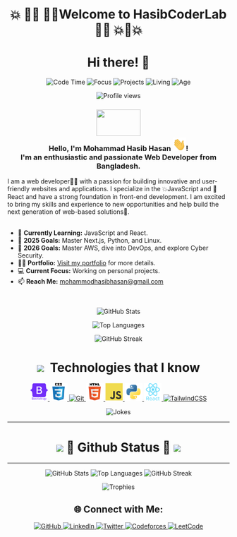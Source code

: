 <h1 align="center">💥 💫💥 🎉🌟Welcome to HasibCoderLab🌟🎉 💥💫💥</h1>

<h1 align="center">Hi there! 👋 </h1>

<!-- Badge -->
<p align="center">
  <img src="http://img.shields.io/badge/Code%20Time%20Per%20Day%20Avg-06%20hrs%2024%20mins-blue" alt="Code Time" />
  <img src="https://img.shields.io/badge/focus-FullStack & Cyber Security Expart-critical" alt="Focus" />
  <img src="https://img.shields.io/badge/projects-60+-important" alt="Projects" />
  <img src="https://img.shields.io/badge/living-Natore-3c9" alt="Living" />
  <img src="https://img.shields.io/badge/age-17-blueviolet" alt="Age" />
</p>
<p align="center">
  <img src="https://komarev.com/ghpvc/?username=HasibCoderLab&label=Profile%20views&color=0e75b6&style=flat" alt="Profile views" />
</p>
<div>
  
  <h3 align="center">
    <img src="https://bestanimations.com/media/bangladesh/1932860375bangladesh-flag-waving-gif-animation-6.gif" width="100px" height="60px"/> 
    <br/> 
    Hello, I'm Mohammad Hasib Hasan <img src="https://raw.githubusercontent.com/ABSphreak/ABSphreak/master/gifs/Hi.gif" width="30px" height="30px">! 
    <br/> 
    I'm an enthusiastic and passionate Web Developer from Bangladesh.
  </h3>
  <div align="left" text-align="justify">
    I am a web developer💖✨ with a passion for building innovative and user-friendly websites and applications. I specialize in the 💥JavaScript and 🎯React and have a strong foundation in front-end development. I am excited to bring my skills and experience to new opportunities and help build the next generation of web-based solutions🚀.
  </div>
  <br />

<div>

- 🎯 **Currently Learning:** JavaScript and React.
- 🥅 **2025 Goals:** Master Next.js, Python, and Linux.
- 🥅 **2026 Goals:** Master AWS, dive into DevOps, and explore Cyber Security.
- 🕵️‍♂️ **Portfolio:** [Visit my portfolio](https://your-portfolio-link.com) for more details.
- 💻 **Current Focus:** Working on personal projects.
- 📫 **Reach Me:** [mohammodhasibhasan@gmail.com](mailto:mohammodhasibhasan@gmail.com)

</div>

<br/>
<p align="center">
  <img src="https://github-readme-stats.vercel.app/api?username=HasibCoderLab&show_icons=true&theme=dark&locale=en&hide_border=false" alt="GitHub Stats" width="300" />
</p>
<p align="center">
  <img src="https://github-readme-stats.vercel.app/api/top-langs/?username=HasibCoderLab&theme=dark&hide_border=false" alt="Top Languages" width="300" />
</p>
<p align="center">
  <img src="https://github-readme-streak-stats.herokuapp.com/?user=HasibCoderLab&theme=dark&mode=weekly&hide_border=false&locale=en" alt="GitHub Streak" width="300" />
</p>

<h1 align="center">
  <img src="https://media2.giphy.com/media/QssGEmpkyEOhBCb7e1/giphy.gif?cid=ecf05e47a0n3gi1bfqntqmob8g9aid1oyj2wr3ds3mg700bl&rid=giphy.gif" width='50'/>
  &nbsp;Technologies that I know
</h1>
<p align="center">
 <a href="https://getbootstrap.com" target="_blank" rel="noreferrer">
    <img src="https://raw.githubusercontent.com/devicons/devicon/master/icons/bootstrap/bootstrap-plain-wordmark.svg" alt="Bootstrap" width="40" height="40" />
  </a>
  <a href="https://www.w3schools.com/css/" target="_blank" rel="noreferrer">
    <img src="https://raw.githubusercontent.com/devicons/devicon/master/icons/css3/css3-original-wordmark.svg" alt="CSS3" width="40" height="40" />
  </a>
  <a href="https://git-scm.com/" target="_blank" rel="noreferrer">
    <img src="https://www.vectorlogo.zone/logos/git-scm/git-scm-icon.svg" alt="Git" width="40" height="40" />
  </a>
  <a href="https://www.w3.org/html/" target="_blank" rel="noreferrer">
    <img src="https://raw.githubusercontent.com/devicons/devicon/master/icons/html5/html5-original-wordmark.svg" alt="HTML5" width="40" height="40" />
  </a>
  <a href="https://developer.mozilla.org/en-US/docs/Web/JavaScript" target="_blank" rel="noreferrer">
    <img src="https://raw.githubusercontent.com/devicons/devicon/master/icons/javascript/javascript-original.svg" alt="JavaScript" width="40" height="40" />
  </a>
  <a href="https://www.python.org" target="_blank" rel="noreferrer">
    <img src="https://raw.githubusercontent.com/devicons/devicon/master/icons/python/python-original.svg" alt="Python" width="40" height="40" />
  </a>
  <a href="https://reactjs.org/" target="_blank" rel="noreferrer">
    <img src="https://raw.githubusercontent.com/devicons/devicon/master/icons/react/react-original-wordmark.svg" alt="React" width="40" height="40" />
  </a>
  <a href="https://tailwindcss.com/" target="_blank" rel="noreferrer">
    <img src="https://www.vectorlogo.zone/logos/tailwindcss/tailwindcss-icon.svg" alt="TailwindCSS" width="40" height="40" />
  </a>
</p>

<p align="center">
  <img src="https://readme-jokes.vercel.app/api" alt="Jokes" width="900" height="110" />
</p>

<hr>
<h1 align="center"><img src="https://media.giphy.com/media/WUlplcMpOCEmTGBtBW/giphy.gif" width="40"> 💝 Github Status 💝 <img src="https://media.giphy.com/media/WUlplcMpOCEmTGBtBW/giphy.gif" width="40"> </h1><div align="center">
<hr>
<p align="center">
  <img src="https://github-readme-stats.vercel.app/api?username=HasibCoderLab&show_icons=true&theme=dark&locale=en&hide_border=false" alt="GitHub Stats" width="300" />
  <img src="https://github-readme-stats.vercel.app/api/top-langs/?username=HasibCoderLab&theme=dark&hide_border=false" alt="Top Languages" width="300" />
  <img src="https://github-readme-streak-stats.herokuapp.com/?user=HasibCoderLab&theme=dark&mode=weekly&hide_border=false&locale=en" alt="GitHub Streak" width="300" />
</p>

<p align="center">
  <img src="https://github-profile-trophy.vercel.app/?username=HasibCoderLab&theme=matrix&column=6&margin-w=15&margin-h=15" alt="Trophies"/>
</p> 


## 🌐 Connect with Me:
<p>
  <a href="https://github.com/HasibCoderLab" target="_blank">
    <img src="https://raw.githubusercontent.com/rahuldkjain/github-profile-readme-generator/master/src/images/icons/Social/github.svg" alt="GitHub" height="30" width="40" />
  </a>
  <a href="https://www.linkedin.com/in/mohammod-hasib-hasan-coder-bo" target="_blank">
    <img src="https://raw.githubusercontent.com/rahuldkjain/github-profile-readme-generator/master/src/images/icons/Social/linked-in-alt.svg" alt="LinkedIn" height="30" width="40" />
  </a>
  <a href="https://x.com/Coderhasib" target="_blank">
    <img src="https://raw.githubusercontent.com/rahuldkjain/github-profile-readme-generator/master/src/images/icons/Social/twitter.svg" alt="Twitter" height="30" width="40" />
  </a>
  <a href="https://codeforces.com/profile/Coderhasib" target="_blank">
    <img src="https://raw.githubusercontent.com/rahuldkjain/github-profile-readme-generator/master/src/images/icons/Social/codeforces.svg" alt="Codeforces" height="30" width="40" />
  </a>
  <a href="https://www.leetcode.com/CoderBoyHasib" target="_blank">
    <img src="https://raw.githubusercontent.com/rahuldkjain/github-profile-readme-generator/master/src/images/icons/Social/leet-code.svg" alt="LeetCode" height="30" width="40" />
  </a>
</p

